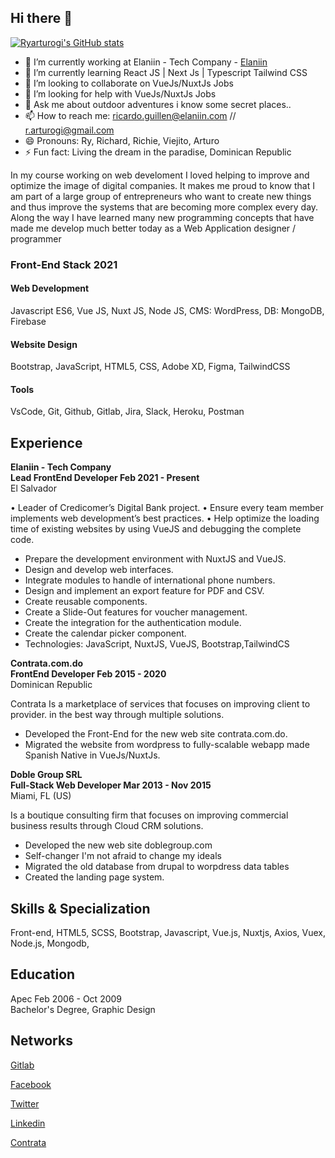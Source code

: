 ## Hi there 👋
[![Ryarturogi's GitHub stats](https://github-readme-stats.vercel.app/api?username=ryarturogi)](https://github.com/ryarturogi/github-readme-stats)

- 🔭 I’m currently working at Elaniin - Tech Company - [Elaniin](https://elaniin.com/ "Elaniin - Tech Company")
- 🌱 I’m currently learning React JS | Next Js | Typescript  Tailwind CSS
- 👯 I’m looking to collaborate on VueJs/NuxtJs Jobs
- 🤔 I’m looking for help with VueJs/NuxtJs Jobs
- 💬 Ask me about outdoor adventures i know some secret places.. 
- 📫 How to reach me: ricardo.guillen@elaniin.com // r.arturogi@gmail.com
- 😄 Pronouns: Ry, Richard, Richie, Viejito, Arturo
- ⚡ Fun fact: Living the dream in the paradise, Dominican Republic

In my course working on web develoment I loved helping to improve and optimize the image of digital companies.
It makes me proud to know that I am part of a large group of entrepreneurs who want to create new things and
thus improve the systems that are becoming more complex every day. Along the way I have learned many new
programming concepts that have made me develop much better today as a Web Application designer / programmer

### Front-End Stack 2021

#### Web Development
Javascript ES6, Vue JS, Nuxt JS, Node JS, CMS: WordPress, DB: MongoDB, Firebase

#### Website Design
Bootstrap, JavaScript, HTML5, CSS, Adobe XD, Figma, TailwindCSS

#### Tools
VsCode, Git, Github, Gitlab, Jira, Slack, Heroku, Postman

## Experience

**Elaniin - Tech Company** <br />
**Lead FrontEnd Developer Feb 2021 - Present** <br />
El Salvador <br />

• Leader of Credicomer’s Digital Bank project.
• Ensure every team member implements web development’s best practices.
• Help optimize the loading time of existing websites by using VueJS and
debugging the complete code.
- Prepare the development environment with NuxtJS and VueJS.
- Design and develop web interfaces.
- Integrate modules to handle of international phone numbers.
- Design and implement an export feature for PDF and CSV.
- Create reusable components.
- Create a Slide-Out features for voucher management.
- Create the integration for the authentication module.
- Create the calendar picker component.
- Technologies: JavaScript, NuxtJS, VueJS, Bootstrap,TailwindCS

**Contrata.com.do** <br />
**FrontEnd Developer Feb 2015 - 2020** <br />
Dominican Republic

Contrata Is a marketplace of services that focuses on improving client to provider.
in the best way through multiple solutions.

- Developed the Front-End for the new web site contrata.com.do.
- Migrated the website from wordpress to fully-scalable webapp made Spanish Native in VueJs/NuxtJs.

**Doble Group SRL** <br />
**Full-Stack Web Developer Mar 2013 - Nov 2015** <br />
Miami, FL (US)

Is a boutique consulting firm that focuses on improving commercial
business results through Cloud CRM solutions.

- Developed the new web site doblegroup.com
- Self-changer I'm not afraid to change my ideals
- Migrated the old database from drupal to worpdress data tables
- Created the landing page system.

## Skills & Specialization

Front-end, HTML5, SCSS, Bootstrap, Javascript, Vue.js, Nuxtjs, Axios, Vuex, Node.js, Mongodb,

## Education

Apec Feb 2006 - Oct 2009  <br />
Bachelor's Degree, Graphic Design

## Networks

[Gitlab](https://gitlab.com/ricardo.guillen)

[Facebook](https://facebook.com/ryarturogi/ "Facebook's Profile")

[Twitter](https://twitter.com/ryarturogi/ "Twitter's Profile")

[Linkedin](https://linkedin.com/in/ryarturogi/ "Linkedin's Profile")

[Contrata](https://contrata.com.do/servicio/ricardo-guillen "Contrata's Profile")

